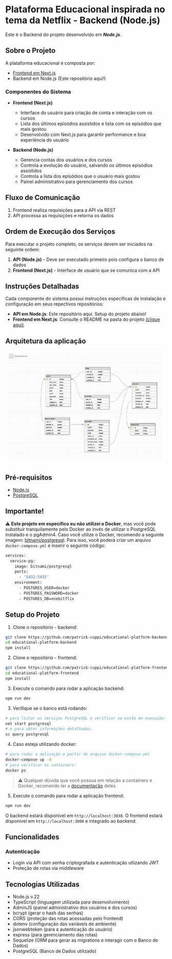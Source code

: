 # Plataforma Educacional inspirada no tema da Netflix - Backend (Node.js)

Este é o Backend do projeto desenvolvido em ***Node.js***.

## Sobre o Projeto

A plataforma educacional é composta por:
- [Frontend em Next.js](https://github.com/patrick-cuppi/educational-platform-frontend)
- Backend em Node.js (Este repositório aqui!)

### Componentes do Sistema

- **Frontend (Next.js)**
  - Interface do usuário para criação de conta e interação com os cursos
  - Lista dos últimos episódios assistidos e lista com os episódios que mais gostou
  - Desenvolvido com Next.js para garantir performance e boa experiência do usuário

- **Backend (Node.js)**
  - Gerencia contas dos usuários e dos cursos
  - Controla a evolução do usuário, salvando os últimos episódios assistidos
  - Controla a lista dos episódios que o usuário mais gostou
  - Painel administrativo para gerenciamento dos cursos

## Fluxo de Comunicação

1. Frontend realiza requisições para a API via REST
2. API processa as requisições e retorna os dados

## Ordem de Execução dos Serviços

Para executar o projeto completo, os serviços devem ser iniciados na seguinte ordem:

1. **API (Node.js)** - Deve ser executado primeiro pois configura o banco de dados
2. **Frontend (Next.js)** - Interface de usuário que se comunica com a API

## Instruções Detalhadas

Cada componente do sistema possui instruções específicas de instalação e configuração em seus repectivos repositórios:

- **API em Node.js**: Este repositório aqui. Setup do projeto abaixo!
- **Frontend em Next.js**: Consulte o README na pasta do projeto [(clique aqui)](https://github.com/patrick-cuppi/educational-platform-frontend).

## Arquitetura da aplicação
![Visualize a arquitetura completa aqui](/public/db_schema.png)

## Pré-requisitos

- [Node.js](https://nodejs.org/en)
- [PostgreSQL](https://www.postgresql.org/)

## Importante!

⚠️ **Este projeto em específico eu não utilizei o Docker**, mas você pode substituir tranquilamente pelo Docker ao invés de utilizar o PostgreSQL instalado e o pgAdmin4. Caso você utilize o Docker, recomendo a seguinte imagem: [bitnami/postgresql](https://hub.docker.com/r/bitnami/postgresql). Para isso, você poderá criar um arquivo `docker-compose.yml` e inserir o seguinte código:
```bash
services:
  service-pg:
    image: bitnami/postgresql
    ports:
      - '5432:5432'
    environment:
      - POSTGRES_USER=docker
      - POSTGRES_PASSWORD=docker
      - POSTGRES_DB=onebitflix
```

## Setup do Projeto

1. Clone o repositório - backend:
```bash
git clone https://github.com/patrick-cuppi/educational-platform-backend
cd educational-platform-backend
npm install
```

2. Clone o repositório - frontend:
```bash
git clone https://github.com/patrick-cuppi/educational-platform-frontend
cd educational-platform-frontend
npm install
```

3. Execute o comando para rodar a aplicação backend:
```bash
npm run dev
```

3. Verifique se o banco está rodando:
```bash
# para listar os serviços PostgreSQL e verificar se estão em execução:
net start postgresql
# e para obter informações detalhadas:
sc query postgresql
```

4. Caso esteja utilizando docker:
```bash
# para rodar a aplicação a partir do arquivo docker-compose.yml
docker-compose up -d
# para verificar os containers:
docker ps
```
> ⚠️ Qualquer dúvida que você possua em relação a containers e Docker, recomendo ler a [documentação](https://docs.docker.com/) deles. 

5. Execute o comando para rodar a aplicação frontend:
```bash
npm run dev
```
O backend estará disponível em `http://localhost:3030`.
O frontend estará disponível em `http://localhost:3000` e integrado ao backend.

## Funcionalidades

### Autenticação
- Login via API com senha criptografada e autenticação utlizando JWT
- Proteção de rotas via middleware

## Tecnologias Utilizadas

- Node.js v.22
- TypeScript (linguagem utilizada para desenvolvimento)
- AdminJS (painel administrativo dos usuários e dos cursos)
- bcrypt (gerar o hash das senhas)
- CORS (proteção das rotas acessadas pelo frontend)
- dotenv (configuração das variáveis de ambiente)
- jsonwebtoken (para a autenticação do usuário)
- express (para gerenciamento das rotas)
- Sequelize (ORM para gerar as migrations e interagir com o Banco de Dados)
- PostgreSQL (Banco de Dados utilizado)